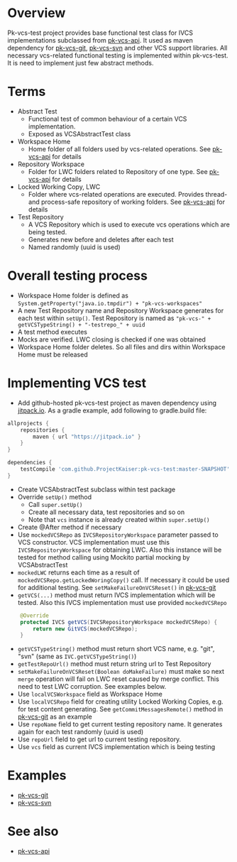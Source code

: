 # Overview
Pk-vcs-test project provides base functional test class for IVCS implementations subclassed from [pk-vcs-api](https://github.com/ProjectKaiser/pk-vcs-api). It used as maven dependency for [pk-vcs-git](https://github.com/ProjectKaiser/pk-vcs-git), [pk-vcs-svn](https://github.com/ProjectKaiser/pk-vcs-svn) and other VCS support libraries. All necessary vcs-related functional testing is implemented within pk-vcs-test. It is need to implement just few abstract methods.

# Terms

- Abstract Test
  - Functional test of common behaviour of a certain VCS implementation. 
  - Exposed as VCSAbstractTest class
- Workspace Home
  - Home folder of all folders used by vcs-related operations. See [pk-vcs-api](https://github.com/ProjectKaiser/pk-vcs-api) for details
- Repository Workspace
  - Folder for LWC folders related to Repository of one type. See [pk-vcs-api](https://github.com/ProjectKaiser/pk-vcs-api) for details
- Locked Working Copy, LWC
  - Folder where vcs-related operations are executed. Provides thread- and process-safe repository of working folders. See [pk-vcs-api](https://github.com/ProjectKaiser/pk-vcs-api) for details
- Test Repository
  - A VCS Repository which is used to execute vcs operations which are being tested.
  - Generates new before and deletes after each test
  - Named randomly (uuid is used)

# Overall testing process

- Workspace Home folder is defined as `System.getProperty("java.io.tmpdir") + "pk-vcs-workspaces"`
- A new Test Repository name and Repository Workspace generates for each test within `setUp()`. Test Repository is named as `"pk-vcs-" + getVCSTypeString() + "-testrepo_" + uuid`
- A test method executes
- Mocks are verified. LWC closing is checked if one was obtained
- Workspace Home folder deletes. So all files and dirs within Workspace Home must be released

# Implementing VCS test
- Add github-hosted pk-vcs-test project as maven dependency using [jitpack.io](https://jitpack.io/). As a gradle example, add following to gradle.build file:
```gradle
allprojects {
	repositories {
		maven { url "https://jitpack.io" }
	}
}

dependencies {
	testCompile 'com.github.ProjectKaiser:pk-vcs-test:master-SNAPSHOT'
}
```
- Create VCSAbstractTest subclass within test package
- Override `setUp()` method
	- Call `super.setUp()` 
	- Create all necessary data, test repositories and so on
	- Note that `vcs` instance is already created within `super.setUp()`
- Create @After method if necessary
- Use `mockedVCSRepo` as `IVCSRepositoryWorkspace` parameter passed to VCS constructor. VCS implementation must use this `IVCSRepositoryWorkspace` for obtaining LWC. Also this instance will be tested for method calling using Mockito partial mocking by VCSAbstractTest
- `mockedLWC` returns each time as a result of `mockedVCSRepo.getLockedWoringCopy()` call. If necessary it could be used for additional testing. See `setMakeFailureOnVCSReset()` in [pk-vcs-git](https://github.com/ProjectKaiser/pk-vcs-git)
- `getVCS(...)` method must return IVCS implementation which will be tested. Also this IVCS implementation must use provided `mockedVCSRepo`
```java
    @Override
    protected IVCS getVCS(IVCSRepositoryWorkspace mockedVCSRepo) {
    	return new GitVCS(mockedVCSRepo);
    }
```
- `getVCSTypeString()` method must return short VCS name, e.g. "git", "svn" (same as `IVC.getVCSTypeString()`)
- `getTestRepoUrl()` method must return string url to Test Repository
- `setMakeFailureOnVCSReset(Boolean doMakeFailure)` must make so next `merge` operation will fail on LWC reset caused by merge conflict. This need to test LWC corruption. See examples below.
- Use `localVCSWorkspace` field as Workspace Home
- Use `localVCSRepo` field for creating utility Locked Working Copies, e.g. for test content generating. See `getCommitMessagesRemote()` method in [pk-vcs-git](https://github.com/ProjectKaiser/pk-vcs-git) as an example
- Use `repoName` field to get current testing repository name. It generates again for each test randomly (uuid is used)
- Use `repoUrl` field to get url to current testing repository.
- Use `vcs` field as current IVCS implementation which is being testing

# Examples

- [pk-vcs-git](https://github.com/ProjectKaiser/pk-vcs-git)
- [pk-vcs-svn](https://github.com/ProjectKaiser/pk-vcs-svn)

# See also

- [pk-vcs-api](https://github.com/ProjectKaiser/pk-vcs-api)
